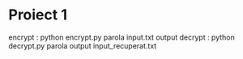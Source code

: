 # Proiect 1
encrypt : python encrypt.py parola input.txt output
decrypt : python decrypt.py parola output input_recuperat.txt
